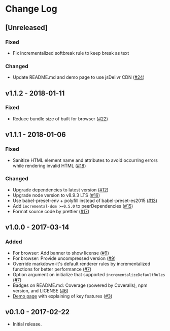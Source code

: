 # Change Log

## [Unreleased]

### Fixed

* Fix incrementalized softbreak rule to keep break as text

### Changed

* Update README.md and demo page to use jsDelivr CDN ([#24](https://github.com/yhatt/markdown-it-incremental-dom/pull/24))

## v1.1.2 - 2018-01-11

### Fixed

* Reduce bundle size of built for browser ([#22](https://github.com/yhatt/markdown-it-incremental-dom/pull/22))

## v1.1.1 - 2018-01-06

### Fixed

* Sanitize HTML element name and attributes to avoid occurring errors while rendering invalid HTML ([#18](https://github.com/yhatt/markdown-it-incremental-dom/pull/18))

### Changed

* Upgrade dependencies to latest version ([#12](https://github.com/yhatt/markdown-it-incremental-dom/pull/12))
* Upgrade node version to v8.9.3 LTS ([#16](https://github.com/yhatt/markdown-it-incremental-dom/pull/16))
* Use babel-preset-env + polyfill instead of babel-preset-es2015 ([#13](https://github.com/yhatt/markdown-it-incremental-dom/pull/13))
* Add `incremental-dom >=0.5.0` to peerDependencies ([#15](https://github.com/yhatt/markdown-it-incremental-dom/pull/15))
* Format source code by prettier ([#17](https://github.com/yhatt/markdown-it-incremental-dom/pull/17))

## v1.0.0 - 2017-03-14

### Added

* For browser: Add banner to show license ([#9](https://github.com/yhatt/markdown-it-incremental-dom/pull/9))
* For browser: Provide uncompressed version ([#9](https://github.com/yhatt/markdown-it-incremental-dom/pull/9))
* Override markdown-it's default renderer rules by incrementalized functions for better performance ([#7](https://github.com/yhatt/markdown-it-incremental-dom/pull/7))
* Option argument on initialize that supported `incrementalizeDefaultRules` ([#7](https://github.com/yhatt/markdown-it-incremental-dom/pull/7))
* Badges on README.md: Coverage (powered by Coveralls), npm version, and LICENSE ([#6](https://github.com/yhatt/markdown-it-incremental-dom/pull/6))
* [Demo page](https://yhatt.github.io/markdown-it-incremental-dom/) with explaining of key features ([#3](https://github.com/yhatt/markdown-it-incremental-dom/issue/3))

## v0.1.0 - 2017-02-22

* Initial release.
